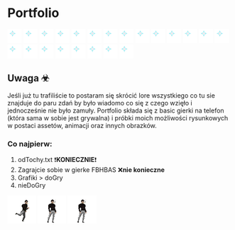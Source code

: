 # Portfolio
![star](grafiki/nieDoGry/star.gif)
![star](grafiki/nieDoGry/star.gif)
![star](grafiki/nieDoGry/star.gif)
![star](grafiki/nieDoGry/star.gif)
![star](grafiki/nieDoGry/star.gif)
![star](grafiki/nieDoGry/star.gif)
![star](grafiki/nieDoGry/star.gif)
![star](grafiki/nieDoGry/star.gif)
![star](grafiki/nieDoGry/star.gif)
![star](grafiki/nieDoGry/star.gif)
![star](grafiki/nieDoGry/star.gif)
![star](grafiki/nieDoGry/star.gif)
![star](grafiki/nieDoGry/star.gif)
![star](grafiki/nieDoGry/star.gif)
![star](grafiki/nieDoGry/star.gif)
![star](grafiki/nieDoGry/star.gif)
![star](grafiki/nieDoGry/star.gif)
![star](grafiki/nieDoGry/star.gif)
![star](grafiki/nieDoGry/star.gif)
![star](grafiki/nieDoGry/star.gif)
![star](grafiki/nieDoGry/star.gif)
![star](grafiki/nieDoGry/star.gif)


## Uwaga ☣

Jeśli już tu trafiliście to postaram się skrócić lore wszystkiego co tu sie znajduje do paru zdań by było wiadomo co się z czego wzięło i jednocześnie nie było zamuły.
Portfolio składa się z basic gierki na telefon (która sama w sobie jest grywalna) i próbki moich możliwości rysunkowych w postaci assetów, animacji oraz innych obrazków.


### Co najpierw:
1. odTochy.txt  ❗**KONIECZNIE**❗
2. Zagrajcie sobie w gierke FBHBAS  ❌**nie konieczne**
3. Grafiki > doGry
4. nieDoGry

![run](grafiki/doGry/ziutekAnimacja/RunD_1_2.gif)
![hit](grafiki/doGry/ziutekAnimacja/TakehitD1.gif)
![jump](grafiki/doGry/ziutekAnimacja/JunpD1.gif)


